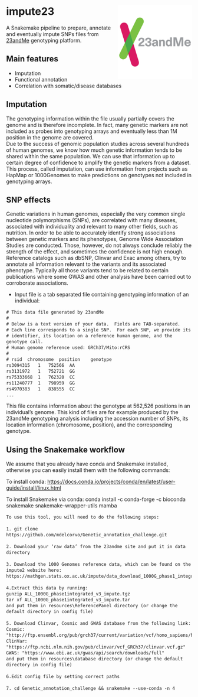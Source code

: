 # impute23 <img src="img/meta-logo.png" width="200" align="right" />

A Snakemake pipeline to prepare, annotate and eventually impute SNPs files from [23andMe](https://www.23andme.com/en-int/) genotyping platform.

## Main features

- Imputation 
- Functional annotation
- Correlation with somatic/disease databases

## Imputation
The genotyping information within the file usually partially covers the genome and is therefore 
incomplete. In fact, many genetic markers are not included as probes into genotyping arrays and eventually less than 
1M position in the genome are covered.  
Due to the success of genomic population studies across several hundreds of human genomes, we know how much genetic 
information tends to be shared within the same population. We can use that information up to certain degree of confidence to 
amplify the genetic markers from a dataset. This process, called imputation, can use information from projects such as HapMap 
or 1000Genomes to make predictions on genotypes not included in genotyping arrays.

## SNP effects
Genetic variations in human genomes, especially the very common single nucleotide polymorphisms (SNPs), are correlated with
many diseases, associated with individuality and relevant to many other fields, such as nutrition. In order to be able to 
accurately identify strong associations between genetic markers and its phenotypes, Genome Wide Association Studies are 
conducted. Those, however, do not always conclude reliably the strength of the effect, and sometimes the confidence is not 
high enough. Reference catalogs such as dbSNP, Clinvar and Exac among others, try to annotate all information relevant to the 
variants and its associated phenotype. Typically all those variants tend to be related to certain publications where some GWAS 
and other analysis have been carried out to corroborate associations.

- Input file is a tab separated file containing genotyping information of an individual:
```
# This data file generated by 23andMe
#
# Below is a text version of your data.  Fields are TAB-separated.
# Each line corresponds to a single SNP.  For each SNP, we provide its
# identifier, its location on a reference human genome, and the genotype call.
# Human genome reference used: GRCh37/Mito:rCRS
#
# rsid	chromosome	position	genotype
rs3094315	1	752566	AA
rs3131972	1	752721	GG
rs75333668	1	762320	CC
rs11240777	1	798959	GG
rs4970383	1	838555	CC
...
```
This file contains information about the genotype at 562,526 positions in an individual’s genome. This kind of files are for example produced by the 23andMe genotyping analysis including the accession number of SNPs, its location information (chromosome, position), and the corresponding genotype.

## Using the Snakemake workflow

We assume that you already have conda and Snakemake installed, otherwise you can easily install them with the following commands:

To install conda: https://docs.conda.io/projects/conda/en/latest/user-guide/install/linux.html

To install Snakemake via conda: conda install -c conda-forge -c bioconda snakemake snakemake-wrapper-utils mamba
```
To use this tool, you will need to do the following steps:

1. git clone https://github.com/mdelcorvo/Genetic_annotation_challenge.git

2. Download your ‘raw data’ from the 23andme site and put it in data directory

3. Download the 1000 Genomes reference data, which can be found on the impute2 website here:
https://mathgen.stats.ox.ac.uk/impute/data_download_1000G_phase1_integrated.html

4.Extract this data by running:
gunzip ALL_1000G_phase1integrated_v3_impute.tgz
tar xf ALL_1000G_phase1integrated_v3_impute.tar
and put them in resources\ReferencePanel directory (or change the default directory in config file)

5. Download Clinvar, Cosmic and GWAS database from the following link:
Cosmic: "http://ftp.ensembl.org/pub/grch37/current/variation/vcf/homo_sapiens/homo_sapiens_somatic.vcf.gz"
ClinVar: "https://ftp.ncbi.nlm.nih.gov/pub/clinvar/vcf_GRCh37/clinvar.vcf.gz"
GWAS: "https://www.ebi.ac.uk/gwas/api/search/downloads/full"
and put them in resources\database directory (or change the default directory in config file)

6.Edit config file by setting correct paths

7. cd Genetic_annotation_challenge && snakemake --use-conda -n 4
```
